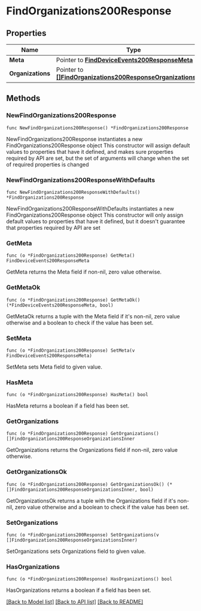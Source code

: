 # FindOrganizations200Response

## Properties

Name | Type | Description | Notes
------------ | ------------- | ------------- | -------------
**Meta** | Pointer to [**FindDeviceEvents200ResponseMeta**](FindDeviceEvents200ResponseMeta.md) |  | [optional] 
**Organizations** | Pointer to [**[]FindOrganizations200ResponseOrganizationsInner**](FindOrganizations200ResponseOrganizationsInner.md) |  | [optional] 

## Methods

### NewFindOrganizations200Response

`func NewFindOrganizations200Response() *FindOrganizations200Response`

NewFindOrganizations200Response instantiates a new FindOrganizations200Response object
This constructor will assign default values to properties that have it defined,
and makes sure properties required by API are set, but the set of arguments
will change when the set of required properties is changed

### NewFindOrganizations200ResponseWithDefaults

`func NewFindOrganizations200ResponseWithDefaults() *FindOrganizations200Response`

NewFindOrganizations200ResponseWithDefaults instantiates a new FindOrganizations200Response object
This constructor will only assign default values to properties that have it defined,
but it doesn't guarantee that properties required by API are set

### GetMeta

`func (o *FindOrganizations200Response) GetMeta() FindDeviceEvents200ResponseMeta`

GetMeta returns the Meta field if non-nil, zero value otherwise.

### GetMetaOk

`func (o *FindOrganizations200Response) GetMetaOk() (*FindDeviceEvents200ResponseMeta, bool)`

GetMetaOk returns a tuple with the Meta field if it's non-nil, zero value otherwise
and a boolean to check if the value has been set.

### SetMeta

`func (o *FindOrganizations200Response) SetMeta(v FindDeviceEvents200ResponseMeta)`

SetMeta sets Meta field to given value.

### HasMeta

`func (o *FindOrganizations200Response) HasMeta() bool`

HasMeta returns a boolean if a field has been set.

### GetOrganizations

`func (o *FindOrganizations200Response) GetOrganizations() []FindOrganizations200ResponseOrganizationsInner`

GetOrganizations returns the Organizations field if non-nil, zero value otherwise.

### GetOrganizationsOk

`func (o *FindOrganizations200Response) GetOrganizationsOk() (*[]FindOrganizations200ResponseOrganizationsInner, bool)`

GetOrganizationsOk returns a tuple with the Organizations field if it's non-nil, zero value otherwise
and a boolean to check if the value has been set.

### SetOrganizations

`func (o *FindOrganizations200Response) SetOrganizations(v []FindOrganizations200ResponseOrganizationsInner)`

SetOrganizations sets Organizations field to given value.

### HasOrganizations

`func (o *FindOrganizations200Response) HasOrganizations() bool`

HasOrganizations returns a boolean if a field has been set.


[[Back to Model list]](../README.md#documentation-for-models) [[Back to API list]](../README.md#documentation-for-api-endpoints) [[Back to README]](../README.md)


